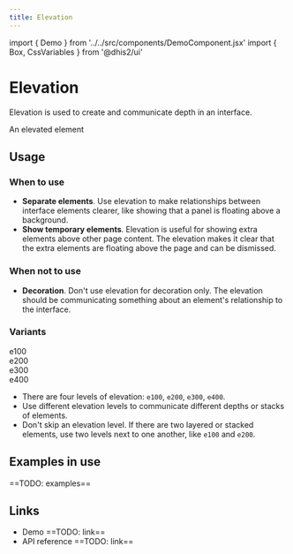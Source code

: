 ```yaml
---
title: Elevation
---
```


import { Demo } from '../../src/components/DemoComponent.jsx'
import { Box, CssVariables } from '@dhis2/ui'

# Elevation

Elevation is used to create and communicate depth in an interface.

<Demo>
    <CssVariables elevations/>
    <Box>
    <div style={{background: 'white', boxShadow: 'var(--elevations-e200', display: 'inline-block', padding: '16px'}}>An elevated element</div>
    </Box>
</Demo>

## Usage

### When to use

-   **Separate elements**. Use elevation to make relationships between interface elements clearer, like showing that a panel is floating above a background.
-   **Show temporary elements**. Elevation is useful for showing extra elements above other page content. The elevation makes it clear that the extra elements are floating above the page and can be dismissed.

### When not to use

-   **Decoration**. Don't use elevation for decoration only. The elevation should be communicating something about an element's relationship to the interface.

### Variants

<Demo>
    <CssVariables elevations/>
    <Box>
    <div style={{background: 'white', boxShadow: 'var(--elevations-e100', display: 'inline-block', padding: '16px', marginRight: '16px', fontFamily: 'monospace'}}>e100</div>
    <div style={{background: 'white', boxShadow: 'var(--elevations-e200', display: 'inline-block', padding: '16px', marginRight: '16px', fontFamily: 'monospace'}}>e200</div>
    <div style={{background: 'white', boxShadow: 'var(--elevations-e300', display: 'inline-block', padding: '16px', marginRight: '16px', fontFamily: 'monospace'}}>e300</div>
    <div style={{background: 'white', boxShadow: 'var(--elevations-e400', display: 'inline-block', padding: '16px', marginRight: '16px', fontFamily: 'monospace'}}>e400</div>
    </Box>
</Demo>

-   There are four levels of elevation: `e100`, `e200`, `e300`, `e400`.
-   Use different elevation levels to communicate different depths or stacks of elements.
-   Don't skip an elevation level. If there are two layered or stacked elements, use two levels next to one another, like `e100` and `e200`.

## Examples in use

==TODO: examples==

## Links

-   Demo ==TODO: link==
-   API reference ==TODO: link==
